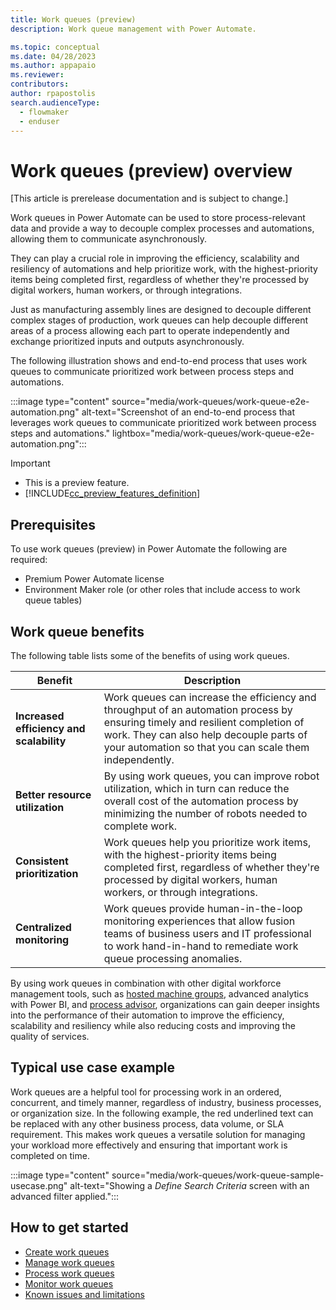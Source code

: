 ```yaml
---
title: Work queues (preview)
description: Work queue management with Power Automate.

ms.topic: conceptual
ms.date: 04/28/2023
ms.author: appapaio
ms.reviewer: 
contributors:
author: rpapostolis
search.audienceType: 
  - flowmaker
  - enduser
---
```


# Work queues (preview) overview

[This article is prerelease documentation and is subject to change.]

Work queues in Power Automate can be used to store process-relevant data and provide a way to decouple complex processes and automations, allowing them to communicate asynchronously.

They can play a crucial role in improving the efficiency, scalability and resiliency of automations and help prioritize work, with the highest-priority items being completed first, regardless of whether they're processed by digital workers, human workers, or through integrations.

Just as manufacturing assembly lines are designed to decouple different complex stages of production, work queues can help decouple different areas of a process allowing each part to operate independently and exchange prioritized inputs and outputs asynchronously.

The following illustration shows and end-to-end process that uses work queues to communicate prioritized work between process steps and automations.

:::image type="content" source="media/work-queues/work-queue-e2e-automation.png" alt-text="Screenshot of an end-to-end process that leverages work queues to communicate prioritized work between process steps and automations." lightbox="media/work-queues/work-queue-e2e-automation.png":::


> [!IMPORTANT]
>
> - This is a preview feature.
> - [!INCLUDE[cc_preview_features_definition](../../articles/includes/cc-preview-features-definition.md)]

## Prerequisites

To use work queues (preview) in Power Automate the following are required:

- Premium Power Automate license
- Environment Maker role (or other roles that include access to work queue tables)

## Work queue benefits

The following table lists some of the benefits of using work queues.

| **Benefit** | **Description** |
|-------------------------|-------------------------|
| **Increased efficiency and scalability** | Work queues can increase the efficiency and throughput of an automation process by ensuring timely and resilient completion of work. They can also help decouple parts of your automation so that you can scale them independently. |
| **Better resource utilization** | By using work queues, you can improve robot utilization, which in turn can reduce the overall cost of the automation process by minimizing the number of robots needed to complete work. |
| **Consistent prioritization** | Work queues help you prioritize work items, with the highest-priority items being completed first, regardless of whether they're processed by digital workers, human workers, or through integrations. |
| **Centralized monitoring** | Work queues provide human-in-the-loop monitoring experiences that allow fusion teams of business users and IT professional to work hand-in-hand to remediate work queue processing anomalies. |

By using work queues in combination with other digital workforce management tools, such as [hosted machine groups](/articles/hosted-machine-groups.md), advanced analytics with Power BI, and [process advisor](/articles/process-advisor-overview.md), organizations can gain deeper insights into the performance of their automation to improve the efficiency, scalability and resiliency while also reducing costs and improving the quality of services.

## Typical use case example

Work queues are a helpful tool for processing work in an ordered, concurrent, and timely manner, regardless of industry, business processes, or organization size. In the following example, the red underlined text can be replaced with any other business process, data volume, or SLA requirement. This makes work queues a versatile solution for managing your workload more effectively and ensuring that important work is completed on time.

:::image type="content" source="media/work-queues/work-queue-sample-usecase.png" alt-text="Showing a *Define Search Criteria* screen with an advanced filter applied.":::

## How to get started

- [Create work queues](work-queue-create.md)
- [Manage work queues](work-queue-manage.md)
- [Process work queues](work-queue-process.md)
- [Monitor work queues](work-queue-monitor.md)
- [Known issues and limitations](work-queue-known-limitations.md)

